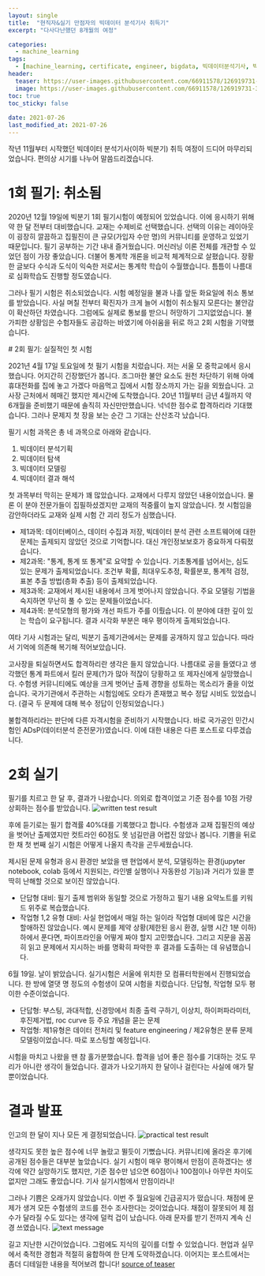 ```yaml
---
layout: single
title:  "현직자&실기 만점자의 빅데이터 분석기사 취득기"
excerpt: "다사다난했던 8개월의 여정"

categories:
  - machine_learning
tags:
  - [machine_learning, certificate, engineer, bigdata, 빅데이터분석기사, 빅분기, 자격증, 머신러닝]
header:
  teaser: https://user-images.githubusercontent.com/66911578/126919731-3dcf217f-e3f6-4dbd-a144-b98330289737.jpg
  image: https://user-images.githubusercontent.com/66911578/126919731-3dcf217f-e3f6-4dbd-a144-b98330289737.jpg{: .align-center}{: width="50%" height="50%"}
toc: true
toc_sticky: false
 
date: 2021-07-26
last_modified_at: 2021-07-26
---
```


작년 11월부터 시작했던 빅데이터 분석기사(이하 빅분기) 취득 여정이 드디어 마무리되었습니다. 편의상 시기를 나누어 말씀드리겠습니다.

# 1회 필기: 취소됨
2020년 12월 19일에 빅분기 1회 필기시험이 예정되어 있었습니다. 이에 응시하기 위해 약 한 달 전부터 대비했습니다. 교재는 수제비로 선택했습니다. 선택의 이유는 레이아웃이 굉장히 깔끔하고 집필진이 큰 규모(가입자 수만 명)의 커뮤니티를 운영하고 있었기 때문입니다. 필기 공부하는 기간 내내 즐거웠습니다. 머신러닝 이론 전체를 개관할 수 있었던 점이 가장 좋았습니다. 
더불어 통계학 개론을 비교적 체계적으로 살폈습니다. 장황한 글보다 수식과 도식이 익숙한 저로서는 통계학 학습이 수월했습니다. 틈틈이 나름대로 심화학습도 진행할 정도였습니다.

​그러나 필기 시험은 취소되었습니다. 시험 예정일을 불과 나흘 앞둔 화요일에 취소 통보를 받았습니다. 사실 며칠 전부터 확진자가 크게 늘어 시험이 취소될지 모른다는 불안감이 확산하던 차였습니다. 그럼에도 실제로 통보를 받으니 허망하기 그지없었습니다. 불가피한 상황임은 수험자들도 공감하는 바였기에 아쉬움을 뒤로 하고 2회 시험을 기약했습니다.


#​ 2회 필기: 실질적인 첫 시험
​

2021년 4월 17일 토요일에 첫 필기 시험을 치렀습니다. 저는 서울 모 중학교에서 응시했습니다. 어지간히 긴장했던가 봅니다. 조그마한 불안 요소도 원천 차단하기 위해 아예 휴대전화를 집에 놓고 가겠다 마음먹고 집에서 시험 장소까지 가는 길을 외웠습니다. 고사장 근처에서 헤매긴 했지만 제시간에 도착했습니다. 20년 11월부터 금년 4월까지 약 6개월을 준비했기 때문에 
솔직히 자신만만했습니다. 넉넉한 점수로 합격하리라 기대했습니다. 그러나 문제지 첫 장을 보는 순간 그 기대는 산산조각 났습니다.

​필기 시험 과목은 총 네 과목으로 아래와 같습니다.  
  1. 빅데이터 분석기획  
  2. 빅데이터 탐색  
  3. 빅데이터 모델링  
  4. 빅데이터 결과 해석  

​첫 과목부터 막히는 문제가 꽤 많았습니다. 교재에서 다루지 않았던 내용이었습니다. 물론 이 분야 전문가들이 집필하셨겠지만 교재의 적중률이 높지 않았습니다. 첫 시험임을 감안하더라도 교재와 실제 시험 간 괴리 정도가 심했습니다.  
  - 제1과목: 데이터베이스, 데이터 수집과 저장, 빅데이터 분석 관련 소프트웨어에 대한 문제는 출제되지 않았던 것으로 기억합니다. 대신 개인정보보호가 중요하게 다뤄졌습니다.  
  - 제2과목: "통계, 통계 또 통계"로 요약할 수 있습니다. 기초통계를 넘어서는, 심도 있는 문제가 출제되었습니다. 조건부 확률, 최대우도추정, 확률분포, 통계적 검정, 표본 추출 방법(층화 추출) 등이 출제되었습니다.  
  - 제3과목: 교재에서 제시된 내용에서 크게 벗어나지 않았습니다. 주요 모델링 기법을 숙지하면 무난히 풀 수 있는 문제들이었습니다.  
  - 제4과목: 분석모형의 평가와 개선 파트가 주를 이뤘습니다. 이 분야에 대한 깊이 있는 학습이 요구됩니다. 결과 시각화 부분은 매우 평이하게 출제되었습니다.  

​여타 기사 시험과는 달리, 빅분기 출제기관에서는 문제를 공개하지 않고 있습니다. 따라서 기억에 의존해 복기해 적어보았습니다.

​고사장을 퇴실하면서도 합격하리란 생각은 들지 않았습니다. 나름대로 공을 들였다고 생각했던 통계 파트에서 킬러 문제(?)가 많아 적잖이 당황하고 또 제자신에게 실망했습니다. 수험생 커뮤니티에도 예상을 크게 벗어난 출제 경향을 성토하는 목소리가 줄을 이었습니다. 국가기관에서 주관하는 시험임에도 오타가 존재했고 복수 정답 시비도 있었습니다. (결국 두 문제에 대해 복수 
정답이 인정되었습니다.)

불합격하리라는 판단에 다른 자격시험을 준비하기 시작했습니다. 바로 국가공인 민간시험인 ADsP(데이터분석 준전문가)였습니다. 이에 대한 내용은 다른 포스트로 다루겠습니다.

# 2회 실기

필기를 치르고 한 달 후, 결과가 나왔습니다. 의외로 합격이었고 기준 점수를 10점 가량 상회하는 점수를 받았습니다.
![written test result](https://user-images.githubusercontent.com/66911578/126923668-fcafc619-86da-4efd-bb52-ab1a48a4fc28.png)

후에 듣기로는 필기 합격률 40%대를 기록했다고 합니다. 수험생과 교재 집필진의 예상을 벗어난 출제였지만 컷트라인 60점도 못 넘길만큼 어렵진 않았나 봅니다. 기쁨을 뒤로 한 채 첫  번째 실기 시험은 어떻게 나올지 촉각을 곤두세웠습니다.

​제시된 문제 유형과 응시 환경만 보았을 땐 현업에서 분석, 모델링하는 환경(jupyter notebook, colab 등에서 지원되는, 라인별 실행이나 자동완성 기능)과 거리가 있을 뿐 딱히 난해할 것으로 보이진 않았습니다.  
  - 단답형 대비: 필기 출제 범위와 동일할 것으로 가정하고 필기 내용 요약노트를 키워드 위주로 복습했습니다.  
  - 작업형 1,2 유형 대비: 사실 현업에서 매일 하는 일이라 작업형 대비에 많은 시간을 할애하진 않았습니다. 예시 문제를 제약 상황(제한된 응시 환경, 실행 시간 1분 이하)하에서 푼다면, 파이프라인을 어떻게 짜야 할지 고민했습니다. 그리고 지문을 꼼꼼히 읽고 문제에서 지시하는 바를 명확히 파악한 후 결과를 도출하는 데 유념했습니다.  

​6월 19일. 날이 밝았습니다. 실기시험은 서울에 위치한 모 컴퓨터학원에서 진행되었습니다. 한 방에 열댓 명 정도의 수험생이 모여 시험을 치렀습니다. 단답형, 작업형 모두 평이한 수준이었습니다.  
  - 단답형: 부스팅, 과대적합, 신경망에서 최종 출력 구하기, 이상치, 하이퍼파라미터, 후진제거법, roc curve 등 주요 개념을 묻는 문제  
  - 작업형: 제1유형은 데이터 전처리 및 feature engineering / 제2유형은 분류 문제 모델링이었습니다. 따로 포스팅할 예정입니다.  

​시험을 마치고 나왔을 땐 참 홀가분했습니다. 합격을 넘어 좋은 점수를 기대하는 것도 무리가 아니란 생각이 들었습니다. 결과가 나오기까지 한 달이나 걸린다는 사실에 애가 탈 뿐이었습니다.

# 결과 발표

​인고의 한 달이 지나 모든 게 결정되었습니다.
![practical test result](https://user-images.githubusercontent.com/66911578/126932131-0d8a364b-ad40-4ced-a8c9-1d25f2cb67e6.png)

생각지도 못한 높은 점수에 너무 놀랐고 뛸듯이 기뻤습니다. 커뮤니티에 올라온 후기에 공개된 점수들은 대부분 높았습니다. 실기 시험이 매우 평이해서 만점이 흔하겠다는 생각에 약간 실망하기도 했지만, 기준 점수만 넘으면 60점이나 100점이나 아무런 차이도 없지만 그래도 좋았습니다. 기사 실기시험에서 만점이라니!

​그러나 기쁨은 오래가지 않았습니다. 이번 주 월요일에 긴급공지가 떴습니다. 채점에 문제가 생겨 모든 수험생의 코드를 전수 조사한다는 것이었습니다. 채점이 잘못되어 제 점수가 달라질 수도 있다는 생각에 덜컥 겁이 났습니다. 아래 문자를 받기 전까지 계속 신경 쓰였습니다.
![text message](https://user-images.githubusercontent.com/66911578/126932206-eb79f88c-cf1f-475a-ade7-158ad1768612.png)

길고 지난한 시간이었습니다. 그럼에도 지식의 깊이를 더할 수 있었습니다. 현업과 실무에서 축적한 경험과 적절히 융합하여 한 단계 도약하겠습니다. 이어지는 포스트에서는 좀더 디테일한 내용을 적어보려 합니다!
[source of teaser](https://unsplash.com/photos/mcSDtbWXUZU?utm_source=unsplash&utm_medium=referral&utm_content=creditShareLink)